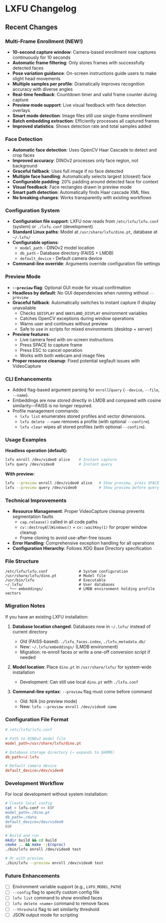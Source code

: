 # LXFU Changelog

## Recent Changes

### Multi-Frame Enrollment (NEW!)

- **10-second capture window**: Camera-based enrollment now captures continuously for 10 seconds
- **Automatic frame filtering**: Only stores frames with successfully detected faces
- **Pose variation guidance**: On-screen instructions guide users to make slight head movements
- **Multiple samples per profile**: Dramatically improves recognition accuracy with diverse angles
- **Real-time feedback**: Countdown timer and valid frame counter during capture
- **Preview mode support**: Live visual feedback with face detection overlays
- **Smart mode detection**: Image files still use single-frame enrollment
- **Batch embedding extraction**: Efficiently processes all captured frames
- **Improved statistics**: Shows detection rate and total samples added

### Face Detection

- **Automatic face detection**: Uses OpenCV Haar Cascade to detect and crop faces
- **Improved accuracy**: DINOv2 processes only face region, not background
- **Graceful fallback**: Uses full image if no face detected
- **Multiple face handling**: Automatically selects largest (closest) face
- **Configurable padding**: 20% padding around detected face for context
- **Visual feedback**: Face rectangles drawn in preview mode
- **Smart path detection**: Automatically finds Haar cascade XML files
- **No breaking changes**: Works transparently with existing workflows

### Configuration System

- **Configuration file support**: LXFU now reads from `/etc/lxfu/lxfu.conf` (system) or `./lxfu.conf` (development)
- **Standard Linux paths**: Model at `/usr/share/lxfu/dino.pt`, database at `~/.lxfu/`
- **Configurable options**:
  - `model_path` - DINOv2 model location
  - `db_path` - Database directory (FAISS + LMDB)
  - `default_device` - Default camera device
- **Command-line override**: Arguments override configuration file settings

### Preview Mode

- **`--preview` flag**: Optional GUI mode for visual confirmation
- **Headless by default**: No GUI dependencies when running without `--preview`
- **Graceful fallback**: Automatically switches to instant capture if display unavailable
  - Checks `$DISPLAY` and `$WAYLAND_DISPLAY` environment variables
  - Catches OpenCV exceptions during window operations
  - Warns user and continues without preview
  - Safe to use in scripts for mixed environments (desktop + server)
- **Preview features**:
  - Live camera feed with on-screen instructions
  - Press SPACE to capture frame
  - Press ESC to cancel operation
  - Works with both webcam and image files
- **Proper resource cleanup**: Fixed potential segfault issues with VideoCapture

### CLI Enhancements

- Added flag-based argument parsing for `enroll`/`query` (`--device`, `--file`, `--name`).
- Embeddings are now stored directly in LMDB and compared with cosine similarity—FAISS is no longer required.
- Profile management commands:
  - `lxfu list` enumerates stored profiles and vector dimensions.
  - `lxfu delete --name` removes a profile (with optional `--confirm`).
  - `lxfu clear` wipes all stored profiles (with optional `--confirm`).

### Usage Examples

**Headless operation (default):**

```bash
lxfu enroll /dev/video0 alice    # Instant capture
lxfu query /dev/video0           # Instant query
```

**With preview:**

```bash
lxfu --preview enroll /dev/video0 alice   # Show preview, press SPACE
lxfu --preview query /dev/video0          # Show preview before query
```

### Technical Improvements

- **Resource Management**: Proper VideoCapture cleanup prevents segmentation faults
  - `cap.release()` called in all code paths
  - `cv::destroyAllWindows()` + `cv::waitKey(1)` for proper window cleanup
  - Frame cloning to avoid use-after-free issues
- **Error Handling**: Comprehensive exception handling for all operations
- **Configuration Hierarchy**: Follows XDG Base Directory specification

### File Structure

```
/etc/lxfu/lxfu.conf              # System configuration
/usr/share/lxfu/dino.pt          # Model file
/usr/bin/lxfu                    # Executable
~/.lxfu/                         # User databases
  └── embeddings/                # LMDB environment holding profile vectors
```

### Migration Notes

If you have an existing LXFU installation:

1. **Database location changed**: Databases now in `~/.lxfu/` instead of current directory

   - Old (FAISS-based): `./lxfu_faces.index`, `./lxfu_metadata.db/`
   - New: `~/.lxfu/embeddings/` (LMDB environment)
   - Migration: re-enroll faces or write a one-off conversion script if needed

2. **Model location**: Place `dino.pt` in `/usr/share/lxfu/` for system-wide installation

   - Development: Can still use local `dino.pt` with `./lxfu.conf`

3. **Command-line syntax**: `--preview` flag must come before command
   - Old: N/A (no preview mode)
   - New: `lxfu --preview enroll /dev/video0 name`

### Configuration File Format

```conf
# /etc/lxfu/lxfu.conf

# Path to DINOv2 model file
model_path=/usr/share/lxfu/dino.pt

# Database storage directory (~ expands to $HOME)
db_path=~/.lxfu

# Default camera device
default_device=/dev/video0
```

### Development Workflow

For local development without system installation:

```bash
# Create local config
cat > lxfu.conf << EOF
model_path=./dino.pt
db_path=./data
default_device=/dev/video0
EOF

# Build and run
mkdir build && cd build
cmake .. && make -j$(nproc)
./bin/lxfu enroll /dev/video0 test

# Or with preview
./bin/lxfu --preview enroll /dev/video0 test
```

### Future Enhancements

- [ ] Environment variable support (e.g., `LXFU_MODEL_PATH`)
- [ ] `--config` flag to specify custom config file
- [ ] `lxfu list` command to show enrolled faces
- [ ] `lxfu delete <name>` command to remove faces
- [ ] `--threshold` flag to set similarity threshold
- [ ] JSON output mode for scripting
